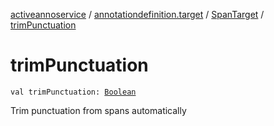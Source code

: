 [activeannoservice](../../index.md) / [annotationdefinition.target](../index.md) / [SpanTarget](index.md) / [trimPunctuation](./trim-punctuation.md)

# trimPunctuation

`val trimPunctuation: `[`Boolean`](https://kotlinlang.org/api/latest/jvm/stdlib/kotlin/-boolean/index.html)

Trim punctuation from spans automatically

